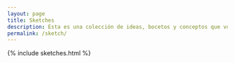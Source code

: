 ```yaml
---
layout: page
title: Sketches
description: Esta es una colección de ideas, bocetos y conceptos que voy guardando.
permalink: /sketch/
---
```

<style>
    .grid {
        gap: 3rem;
    }
</style>    

{% include sketches.html %}
